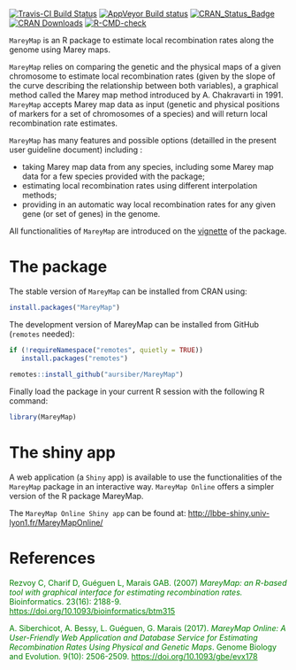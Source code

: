 [![Travis-CI Build Status](https://travis-ci.org/aursiber/MareyMap.svg?branch=master)](https://travis-ci.org/aursiber/MareyMap)
[![AppVeyor Build status](https://ci.appveyor.com/api/projects/status/40lihci6k3r2j224/branch/master?svg=true)](https://ci.appveyor.com/project/aursiber/mareymap/branch/master)
[![CRAN_Status_Badge](http://www.r-pkg.org/badges/version/MareyMap)](http://cran.r-project.org/package=MareyMap)
[![CRAN Downloads](https://cranlogs.r-pkg.org/badges/MareyMap)](https://cran.r-project.org/package=MareyMap)
[![R-CMD-check](https://github.com/aursiber/MareyMap/workflows/R-CMD-check/badge.svg)](https://github.com/aursiber/MareyMap/actions)

`MareyMap` is an R package to estimate local recombination rates along the genome using Marey maps.

`MareyMap` relies on comparing the genetic and the physical maps of a given chromosome to estimate local recombination rates (given by the slope of the curve describing the relationship between both variables), a graphical method called the Marey map method introduced by A. Chakravarti in 1991. `MareyMap` accepts Marey map data as input (genetic and physical positions of markers for a set of chromosomes of a species) and will return local recombination rate estimates.

`MareyMap` has many features and possible options (detailled in the present user guideline document) including :

  * taking Marey map data from any species, including some Marey map data for a few species provided with the package;
  * estimating local recombination rates using different interpolation methods;
  * providing in an automatic way local recombination rates for any given gene (or set of genes) in the genome.
  
All functionalities of `MareyMap` are introduced on the [vignette](https://cran.r-project.org/web/packages/MareyMap/vignettes/vignette.pdf) of the package.



# The package

The stable version of `MareyMap` can be installed from CRAN using:
```r
install.packages("MareyMap")
```

The development version of MareyMap can be installed from GitHub (`remotes` needed):
```r
if (!requireNamespace("remotes", quietly = TRUE))
   install.packages("remotes")
   
remotes::install_github("aursiber/MareyMap")
```

Finally load the package in your current R session with the following R command:
```r
library(MareyMap)
```



# The shiny app

A web application (a `Shiny` app) is available to use the functionalities of the `MareyMap` package in an interactive way.
`MareyMap Online` offers a simpler version of the R package MareyMap. 

The `MareyMap Online Shiny app` can be found at:
http://lbbe-shiny.univ-lyon1.fr/MareyMapOnline/




# References
<p style="color:green;">Rezvoy C, Charif D, Guéguen L, Marais GAB. (2007) <i>MareyMap: an R-based tool with graphical interface for estimating recombination rates.</i> Bioinformatics. 23(16): 2188-9. <a href="https://doi.org/10.1093/bioinformatics/btm315" style="text-decoration:underline; color:green;" target="_blank">https://doi.org/10.1093/bioinformatics/btm315</a></p>

<p style="color:green;">A. Siberchicot, A. Bessy, L. Guéguen, G. Marais (2017). <i>MareyMap Online: A User-Friendly Web Application and Database Service for Estimating Recombination Rates Using Physical and Genetic Maps</i>. Genome Biology and Evolution. 9(10): 2506-2509. <a href="https://doi.org/10.1093/gbe/evx178" style="text-decoration:underline; color:green;" target="_blank">https://doi.org/10.1093/gbe/evx178</a></p>


